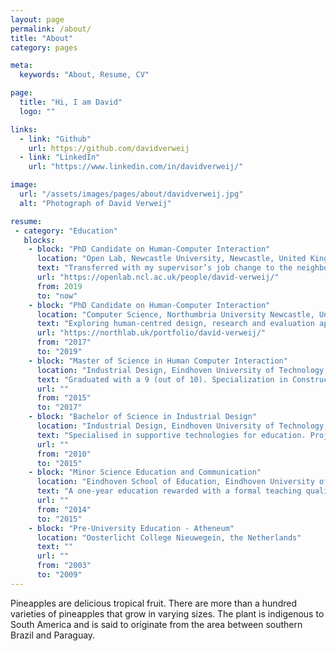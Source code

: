 ```yaml
---
layout: page
permalink: /about/
title: "About"
category: pages

meta:
  keywords: "About, Resume, CV"

page:
  title: "Hi, I am David"
  logo: ""

links:
  - link: "Github"
    url: https://github.com/davidverweij
  - link: "LinkedIn"
    url: "https://www.linkedin.com/in/davidverweij/"

image:
  url: "/assets/images/pages/about/davidverweij.jpg"
  alt: "Photograph of David Verweij"

resume:
 - category: "Education"
   blocks:
    - block: "PhD Candidate on Human-Computer Interaction"
      location: "Open Lab, Newcastle University, Newcastle, United Kingdom"
      text: "Transferred with my supervisor’s job change to the neighbouring university"
      url: "https://openlab.ncl.ac.uk/people/david-verweij/"
      from: 2019
      to: "now"
    - block: "PhD Candidate on Human-Computer Interaction"
      location: "Computer Science, Northumbria University Newcastle, United Kingdom"
      text: "Exploring human-centred design, research and evaluation approaches for future smart homes and connected technologies"
      url: "https://northlab.uk/portfolio/david-verweij/"
      from: "2017"
      to: "2019"
    - block: "Master of Science in Human Computer Interaction"
      location: "Industrial Design, Eindhoven University of Technology, the Netherlands"
      text: "Graduated with a 9 (out of 10). Specialization in Constructive Design Research. Projects include, but are not limited to, a gestural interaction technique and distributed cognition in classrooms"
      url: ""
      from: "2015"
      to: "2017"
    - block: "Bachelor of Science in Industrial Design"
      location: "Industrial Design, Eindhoven University of Technology, the Netherlands"
      text: "Specialised in supportive technologies for education. Projects include, but are not limited to, a crowd-sourced planning tool for teachers, and a rehabilitation platform to motivate arm-hand use with games"
      url: ""
      from: "2010"
      to: "2015"
    - block: "Minor Science Education and Communication"
      location: "Eindhoven School of Education, Eindhoven University of Technology, the Netherlands"
      text: "A one-year education rewarded with a formal teaching qualification to teach physics in the first three grades of secondary education in the Netherlands"
      url: ""
      from: "2014"
      to: "2015"
    - block: "Pre-University Education - Atheneum"
      location: "Oosterlicht College Nieuwegein, the Netherlands"
      text: ""
      url: ""
      from: "2003"
      to: "2009"
---
```

<p>Pineapples are delicious tropical fruit. There are more than a hundred varieties of pineapples that grow in varying sizes. The plant is indigenous to South America and is said to originate from the area between southern Brazil and Paraguay.</p>
